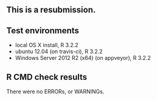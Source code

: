This is a resubmission.
-----------------------

## Test environments
* local OS X install, R 3.2.2
* ubuntu 12.04 (on travis-ci), R 3.2.2
* Windows Server 2012 R2 (x64) (on appveyor), R 3.2.2

## R CMD check results
There were no ERRORs, or WARNINGs.

